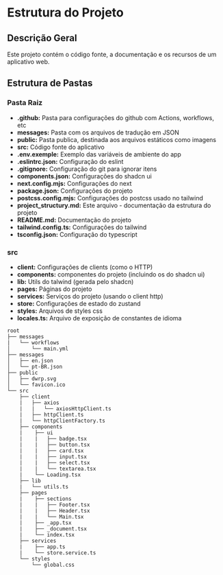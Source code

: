 # Estrutura do Projeto

## Descrição Geral

Este projeto contém o código fonte, a documentação e os recursos de um aplicativo web.

## Estrutura de Pastas

### Pasta Raiz

- **.github:** Pasta para configurações do github com Actions, workflows, etc
- **messages:** Pasta com os arquivos de tradução em JSON
- **public:** Pasta publica, destinada aos arquivos estáticos como imagens
- **src:** Código fonte do aplicativo
- **.env.exemple:** Exemplo das variáveis de ambiente do app
- **.eslintrc.json:** Configuração do eslint
- **.gitignore:** Configuração do git para ignorar itens
- **components.json:** Configurações do shadcn ui
- **next.config.mjs:** Configurações do next
- **package.json:** Configurações do projeto
- **postcss.config.mjs:** Configurações do postcss usado no tailwind
- **project_structury.md:** Este arquivo - documentação da estrutura do projeto
- **README.md:** Documentação do projeto
- **tailwind.config.ts:** Configurações do tailwind
- **tsconfig.json:** Configuração do typescript

### src

- **client:** Configurações de clients (como o HTTP)
- **components:** componentes do projeto (incluindo os do shadcn ui)
- **lib:** Utils do talwind (gerada pelo shadcn)
- **pages:** Páginas do projeto
- **services:** Serviços do projeto (usando o client http)
- **store:** Configurações de estado do zustand
- **styles:** Arquivos de styles css
- **locales.ts:** Arquivo de exposição de constantes de idioma

```
root
├── messages
|   └── workflows
│       └── main.yml
├── messages
│   ├── en.json
│   └── pt-BR.json
├── public
│   ├── dwrp.svg
│   └── favicon.ico
└── src
    ├── client
    |   ├── axios
    |   |   └── axiosHttpClient.ts
    |   ├── httpClient.ts
    |   └── httpClientFactory.ts
    ├── components
    |    ├── ui
    |    |   ├── badge.tsx
    |    |   ├── button.tsx
    |    |   ├── card.tsx
    |    |   ├── input.tsx
    |    |   ├── select.tsx
    |    |   └── textarea.tsx
    |    └── Loading.tsx
    ├── lib
    |   └── utils.ts
    ├── pages
    |    ├── sections
    |    |   ├── Footer.tsx
    |    |   ├── Header.tsx
    |    |   └── Main.tsx
    |    ├── _app.tsx
    |    ├── _document.tsx
    |    └── index.tsx
    ├── services
    |    ├── app.ts
    |    └── store.service.ts
    └── styles
        └── global.css
```
